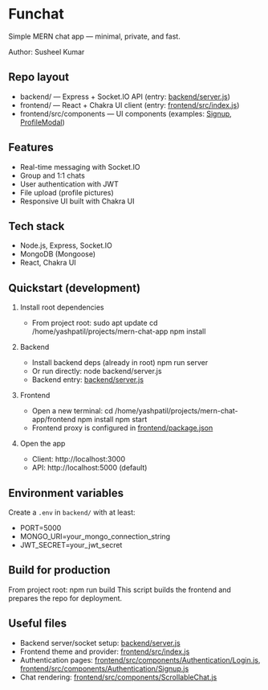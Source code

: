 # Funchat

Simple MERN chat app — minimal, private, and fast.

Author: Susheel Kumar

## Repo layout
- backend/ — Express + Socket.IO API (entry: [backend/server.js](backend/server.js))
- frontend/ — React + Chakra UI client (entry: [frontend/src/index.js](frontend/src/index.js))
- frontend/src/components — UI components (examples: [Signup](frontend/src/components/Authentication/Signup.js), [ProfileModal](frontend/src/components/miscellaneous/ProfileModal.js))

## Features
- Real-time messaging with Socket.IO
- Group and 1:1 chats
- User authentication with JWT
- File upload (profile pictures)
- Responsive UI built with Chakra UI

## Tech stack
- Node.js, Express, Socket.IO
- MongoDB (Mongoose)
- React, Chakra UI

## Quickstart (development)

1. Install root dependencies
   - From project root:
     sudo apt update
     cd /home/yashpatil/projects/mern-chat-app
     npm install

2. Backend
   - Install backend deps (already in root)
     npm run server
   - Or run directly:
     node backend/server.js
   - Backend entry: [backend/server.js](backend/server.js)

3. Frontend
   - Open a new terminal:
     cd /home/yashpatil/projects/mern-chat-app/frontend
     npm install
     npm start
   - Frontend proxy is configured in [frontend/package.json](frontend/package.json)

4. Open the app
   - Client: http://localhost:3000
   - API: http://localhost:5000 (default)

## Environment variables
Create a `.env` in `backend/` with at least:
- PORT=5000
- MONGO_URI=your_mongo_connection_string
- JWT_SECRET=your_jwt_secret

## Build for production
From project root:
npm run build
This script builds the frontend and prepares the repo for deployment.

## Useful files
- Backend server/socket setup: [backend/server.js](backend/server.js)
- Frontend theme and provider: [frontend/src/index.js](frontend/src/index.js)
- Authentication pages: [frontend/src/components/Authentication/Login.js](frontend/src/components/Authentication/Login.js), [frontend/src/components/Authentication/Signup.js](frontend/src/components/Authentication/Signup.js)
- Chat rendering: [frontend/src/components/ScrollableChat.js](frontend/src/components/ScrollableChat.js)
